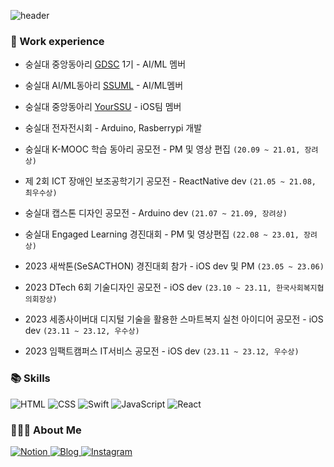![header](https://capsule-render.vercel.app/api?type=transparent&color=auto&height=150&section=header&text=TED's%20iOS%20Github&fontSize=70&fontColor=ffffff)
### 🌿 Work experience
- 숭실대 중앙동아리 [GDSC](https://sites.google.com/view/gdscsoongsil) 1기 - AI/ML 멤버 
- 숭실대 AI/ML동아리 [SSUML](https://www.facebook.com/AI.SSUML/) - AI/ML멤버
- 숭실대 중앙동아리 [YourSSU](https://intro.yourssu.com/) - iOS팀 멤버
- 숭실대 전자전시회 - Arduino, Rasberrypi 개발

- 숭실대 K-MOOC 학습 동아리 공모전 - PM 및 영상 편집  `(20.09 ~ 21.01, 장려상)`
- 제 2회 ICT 장애인 보조공학기기 공모전 - ReactNative dev  `(21.05 ~ 21.08, 최우수상)`
- 숭실대 캡스톤 디자인 공모전 - Arduino dev  `(21.07 ~ 21.09, 장려상)`
- 숭실대 Engaged Learning 경진대회 - PM 및 영상편집  `(22.08 ~ 23.01, 장려상)`
- 2023 새싹톤(SeSACTHON) 경진대회 참가 - iOS dev 및 PM  `(23.05 ~ 23.06)`
- 2023 DTech 6회 기술디자인 공모전 - iOS dev `(23.10 ~ 23.11, 한국사회복지협의회장상)`
- 2023 세종사이버대 디지털 기술을 활용한 스마트복지 실천 아이디어 공모전 - iOS dev `(23.11 ~ 23.12, 우수상)`
- 2023 임팩트캠퍼스 IT서비스 공모전 - iOS dev `(23.11 ~ 23.12, 우수상)` 


### 📚 Skills
<div align=''>
  <img alt="HTML" src="http://img.shields.io/badge/-HTML-E34F26?style=for-the-badge&logo=html5&logoColor=white"/>
  <img alt="CSS" src="http://img.shields.io/badge/-CSS-blue?style=for-the-badge&logo=css3"/>
  <img alt="Swift" src="http://img.shields.io/badge/-Swift-F05138?style=for-the-badge&logo=swift&logoColor=white"/>
  <img alt="JavaScript" src="http://img.shields.io/badge/-JavaScript-%23F7DF1C?style=for-the-badge&logo=javascript&logoColor=000000&labelColor=%23F7DF1C&color=%23FFCE5A"/>
  <img alt="React" src="http://img.shields.io/badge/-React-black?style=for-the-badge&logo=react&logoColor=blue"/>
 </div>

### 🙋🏻‍♂️ About Me
<p align="">
  <a href="https://www.notion.so/5f63ae433674410da39d00e7998d3ab9" target="_blank">
     <img alt="Notion" src="http://img.shields.io/badge/-Notion-black?style=for-the-badge&logo=notion"/>
  </a>
  <a href="https://m.blog.naver.com/PostList.naver?blogId=shinjw4675" target="_blank">
    <img alt="Blog" src="https://img.shields.io/badge/Blog-03C75A.svg?&style=for-the-badge&logo=naver&logoColor=white"/>
  </a>
  <a href="https://www.instagram.com/chyubeleub_j" target="_blank">
    <img alt="Instagram" src="https://img.shields.io/badge/Instagram-E4405F.svg?&style=for-the-badge&logo=instagram&logoColor=white"/>
  </a>
</p>
